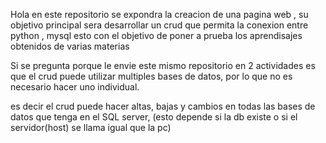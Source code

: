 Hola
en este repositorio se expondra la creacion de 
una pagina web , su objetivo principal sera desarrollar un crud que permita la conexion entre python , mysql 
esto con el objetivo de poner a prueba los aprendisajes obtenidos de varias materias 

Si se pregunta porque le envie este mismo repositorio en 2 actividades es que el crud
puede utilizar multiples bases de datos, por lo que no es necesario hacer uno individual.

es decir el crud puede hacer altas, bajas y cambios en todas las bases de datos que tenga
en el SQL server, (esto depende si la db existe o si el servidor(host) se llama igual que la pc)



